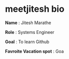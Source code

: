 # meetjitesh bio

**Name** : Jitesh Marathe

**Role** : Systems Engineer

**Goal** : To learn Github

**Favroite Vacation spot** : Goa 
